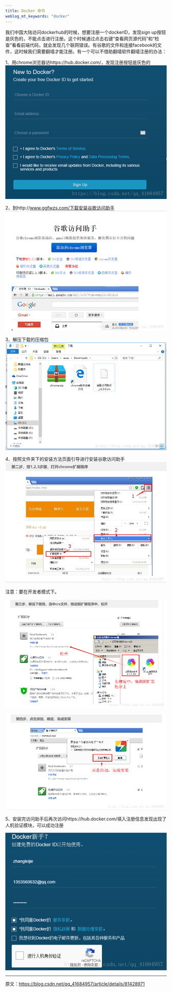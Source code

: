 ```yaml
---
title: Docker 命令 
weblog_mt_keywords: "docker"
---
```


我们中国大陆访问dockerhub的时候，想要注册一个dockerID，发现sign up按钮是灰色的，不能点击进行注册。这个时候通过点击右键“查看网页源代码”和“检查”看看前端代码，就会发现几个联网错误。有谷歌的文件和连接facebook的文件，这时候我们需要翻墙才能注册。有一个可以不借助翻墙软件翻墙注册的办法：

1、用chrome浏览器访https://hub.docker.com/，发现注册按钮是灰色的
![](https://www.github.com/wss434631143/xiaoshujiang/raw/master/img/20181122/1542877689762.png)

2、到http://www.ggfwzs.com/下载安装谷歌访问助手
![](https://www.github.com/wss434631143/xiaoshujiang/raw/master/img/20181122/1542877701455.png)

3、解压下载的压缩包
![](https://www.github.com/wss434631143/xiaoshujiang/raw/master/img/20181122/1542877723190.png)

4、按照文件夹下的安装方法页面引导进行安装谷歌访问助手
![](https://www.github.com/wss434631143/xiaoshujiang/raw/master/img/20181122/1542877732445.png)


 注意：要在开发者模式下。

![](https://www.github.com/wss434631143/xiaoshujiang/raw/master/img/20181122/1542877760304.png)

![](https://www.github.com/wss434631143/xiaoshujiang/raw/master/img/20181122/1542877775754.png)

5、安装完访问助手后再次访问https://hub.docker.com/填入注册信息发现出现了人机验证模块，可以成功注册

![](https://www.github.com/wss434631143/xiaoshujiang/raw/master/img/20181122/1542877789195.png)

---------------------

原文：https://blog.csdn.net/qq_41684957/article/details/81428971 
